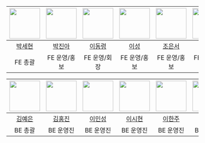 |<img src="https://avatars.githubusercontent.com/u/64801796?v=4" width="80">|<img src="https://avatars.githubusercontent.com/u/103057334?v=4" width="80">|<img src="https://avatars.githubusercontent.com/u/79556112?v=4" width="80">|<img src="https://avatars.githubusercontent.com/u/103102313?v=4" width="80">|<img src="https://avatars.githubusercontent.com/u/100702397?v=4" width="80">|<img src="https://avatars.githubusercontent.com/u/100525337?v=4" width="80">|<img src="https://avatars.githubusercontent.com/u/103018984?v=4" width="80">|
|:---:|:---:|:---:|:---:|:---:|:---:|:---:|
|[박세현](https://github.com/pakxe)|[박진아](https://github.com/wlsdk9803)|[이동령](https://github.com/LellowMellow)|[이성](https://github.com/soriSeong)|[조은서](https://github.com/eundeok9)|[주시현](https://github.com/sean2337)|[최재오](https://github.com/jaeochoii)|
|FE 총괄|FE 운영/홍보|FE 운영/회장|FE 운영/홍보|FE 운영/홍보|FE 운영/홍보|FE 운영/홍보 총괄|

|<img src="https://avatars.githubusercontent.com/u/64801796?v=4" width="80">|<img src="https://avatars.githubusercontent.com/u/103047410?v=4" width="80">|<img src="https://avatars.githubusercontent.com/u/103047410?v=4" width="80">|<img src="https://avatars.githubusercontent.com/u/103047410?v=4" width="80">|<img src="https://avatars.githubusercontent.com/u/103047410?v=4" width="80">|<img src="https://avatars.githubusercontent.com/u/103047410?v=4" width="80">|<img src="https://avatars.githubusercontent.com/u/103047410?v=4" width="80">|
|:---:|:---:|:---:|:---:|:---:|:---:|:---:|
|[김예은](https://github.com/pakxe)|[김홍진]()|[이민성]()|[이시현]()|[이한주](https://github.com/namesnames)|[이혜윤]()|[정민경]()|
|BE 총괄|BE 운영진|BE 운영진|BE 운영진|BE 운영진|BE 운영진|BE 운영진|
